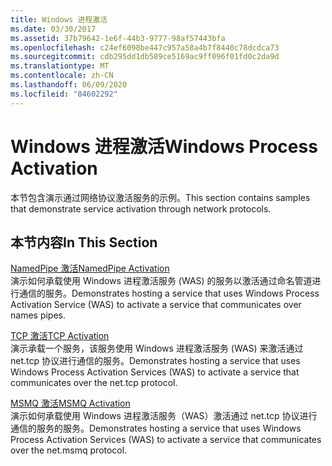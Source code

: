 ```yaml
---
title: Windows 进程激活
ms.date: 03/30/2017
ms.assetid: 37b79642-1e6f-44b3-9777-98af57443bfa
ms.openlocfilehash: c24ef6098be447c957a58a4b7f8440c78dcdca73
ms.sourcegitcommit: cdb295dd1db589ce5169ac9ff096f01fd0c2da9d
ms.translationtype: MT
ms.contentlocale: zh-CN
ms.lasthandoff: 06/09/2020
ms.locfileid: "84602292"
---
```

# <a name="windows-process-activation"></a><span data-ttu-id="a8711-102">Windows 进程激活</span><span class="sxs-lookup"><span data-stu-id="a8711-102">Windows Process Activation</span></span>
<span data-ttu-id="a8711-103">本节包含演示通过网络协议激活服务的示例。</span><span class="sxs-lookup"><span data-stu-id="a8711-103">This section contains samples that demonstrate service activation through network protocols.</span></span>  
  
## <a name="in-this-section"></a><span data-ttu-id="a8711-104">本节内容</span><span class="sxs-lookup"><span data-stu-id="a8711-104">In This Section</span></span>  
 [<span data-ttu-id="a8711-105">NamedPipe 激活</span><span class="sxs-lookup"><span data-stu-id="a8711-105">NamedPipe Activation</span></span>](namedpipe-activation.md)  
 <span data-ttu-id="a8711-106">演示如何承载使用 Windows 进程激活服务 (WAS) 的服务以激活通过命名管道进行通信的服务。</span><span class="sxs-lookup"><span data-stu-id="a8711-106">Demonstrates hosting a service that uses Windows Process Activation Service (WAS) to activate a service that communicates over names pipes.</span></span>  
  
 [<span data-ttu-id="a8711-107">TCP 激活</span><span class="sxs-lookup"><span data-stu-id="a8711-107">TCP Activation</span></span>](tcp-activation.md)  
 <span data-ttu-id="a8711-108">演示承载一个服务，该服务使用 Windows 进程激活服务 (WAS) 来激活通过 net.tcp 协议进行通信的服务。</span><span class="sxs-lookup"><span data-stu-id="a8711-108">Demonstrates hosting a service that uses Windows Process Activation Services (WAS) to activate a service that communicates over the net.tcp protocol.</span></span>

 [<span data-ttu-id="a8711-109">MSMQ 激活</span><span class="sxs-lookup"><span data-stu-id="a8711-109">MSMQ Activation</span></span>](msmq-activation.md)  
 <span data-ttu-id="a8711-110">演示如何承载使用 Windows 进程激活服务（WAS）激活通过 net.tcp 协议进行通信的服务的服务。</span><span class="sxs-lookup"><span data-stu-id="a8711-110">Demonstrates hosting a service that uses Windows Process Activation Services (WAS) to activate a service that communicates over the net.msmq protocol.</span></span>
